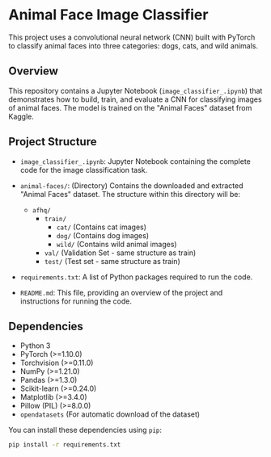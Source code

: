 # Animal Face Image Classifier

This project uses a convolutional neural network (CNN) built with PyTorch to classify animal faces into three categories: dogs, cats, and wild animals.

## Overview

This repository contains a Jupyter Notebook (`image_classifier_.ipynb`) that demonstrates how to build, train, and evaluate a CNN for classifying images of animal faces. The model is trained on the "Animal Faces" dataset from Kaggle.

## Project Structure

*   `image_classifier_.ipynb`: Jupyter Notebook containing the complete code for the image classification task.
*   `animal-faces/`: (Directory) Contains the downloaded and extracted "Animal Faces" dataset. The structure within this directory will be:
    *   `afhq/`
        *   `train/`
            *   `cat/` (Contains cat images)
            *   `dog/` (Contains dog images)
            *   `wild/` (Contains wild animal images)
        *  `val/` (Validation Set - same structure as train)
        *   `test/` (Test set - same structure as train)

*   `requirements.txt`: A list of Python packages required to run the code.
*   `README.md`: This file, providing an overview of the project and instructions for running the code.

## Dependencies

*   Python 3
*   PyTorch (>=1.10.0)
*   Torchvision (>=0.11.0)
*   NumPy (>=1.21.0)
*   Pandas (>=1.3.0)
*   Scikit-learn (>=0.24.0)
*   Matplotlib (>=3.4.0)
*   Pillow (PIL) (>=8.0.0)
*   `opendatasets` (For automatic download of the dataset)

You can install these dependencies using `pip`:

```bash
pip install -r requirements.txt